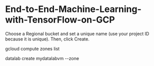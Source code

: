 # End-to-End-Machine-Learning-with-TensorFlow-on-GCP

Choose a Regional bucket and set a unique name (use your project ID because it is unique). Then, click Create.

gcloud compute zones list

datalab create mydatalabvm --zone <ZONE>

